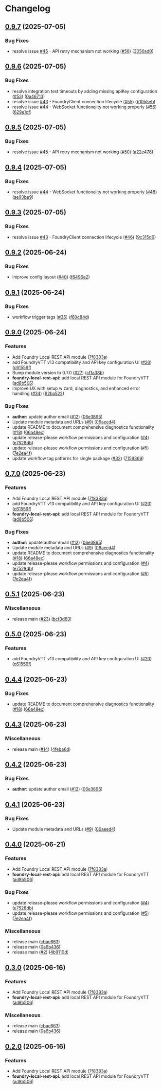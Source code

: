 # Changelog

## [0.9.7](https://github.com/laurigates/foundryvtt-mcp/compare/foundry-mcp-server-v0.9.6...foundry-mcp-server-v0.9.7) (2025-07-05)


### Bug Fixes

* resolve issue [#45](https://github.com/laurigates/foundryvtt-mcp/issues/45) - API retry mechanism not working ([#58](https://github.com/laurigates/foundryvtt-mcp/issues/58)) ([3050ad0](https://github.com/laurigates/foundryvtt-mcp/commit/3050ad086d599aacb9aa275797da494ee83592a1))

## [0.9.6](https://github.com/laurigates/foundryvtt-mcp/compare/foundry-mcp-server-v0.9.5...foundry-mcp-server-v0.9.6) (2025-07-05)


### Bug Fixes

* resolve integration test timeouts by adding missing apiKey configuration ([#53](https://github.com/laurigates/foundryvtt-mcp/issues/53)) ([0a46713](https://github.com/laurigates/foundryvtt-mcp/commit/0a46713d72311c0542a19336f2b90186d394ee08))
* resolve issue [#43](https://github.com/laurigates/foundryvtt-mcp/issues/43) - FoundryClient connection lifecycle ([#55](https://github.com/laurigates/foundryvtt-mcp/issues/55)) ([b10b5eb](https://github.com/laurigates/foundryvtt-mcp/commit/b10b5eb510316e42efc56f8be9d6837982b584a4))
* resolve issue [#44](https://github.com/laurigates/foundryvtt-mcp/issues/44) - WebSocket functionality not working properly ([#56](https://github.com/laurigates/foundryvtt-mcp/issues/56)) ([629e1df](https://github.com/laurigates/foundryvtt-mcp/commit/629e1df67a5ebf9e237662383d6a92afdd1903c2))

## [0.9.5](https://github.com/laurigates/foundryvtt-mcp/compare/foundry-mcp-server-v0.9.4...foundry-mcp-server-v0.9.5) (2025-07-05)


### Bug Fixes

* resolve issue [#45](https://github.com/laurigates/foundryvtt-mcp/issues/45) - API retry mechanism not working ([#50](https://github.com/laurigates/foundryvtt-mcp/issues/50)) ([a22e478](https://github.com/laurigates/foundryvtt-mcp/commit/a22e4780df11031e3536f99ea127195b3c0a992e))

## [0.9.4](https://github.com/laurigates/foundryvtt-mcp/compare/foundry-mcp-server-v0.9.3...foundry-mcp-server-v0.9.4) (2025-07-05)


### Bug Fixes

* resolve issue [#44](https://github.com/laurigates/foundryvtt-mcp/issues/44) - WebSocket functionality not working properly ([#48](https://github.com/laurigates/foundryvtt-mcp/issues/48)) ([ae93be9](https://github.com/laurigates/foundryvtt-mcp/commit/ae93be918ce0f281f942bad292dda45eac37c8a7))

## [0.9.3](https://github.com/laurigates/foundryvtt-mcp/compare/foundry-mcp-server-v0.9.2...foundry-mcp-server-v0.9.3) (2025-07-05)


### Bug Fixes

* resolve issue [#43](https://github.com/laurigates/foundryvtt-mcp/issues/43) - FoundryClient connection lifecycle ([#46](https://github.com/laurigates/foundryvtt-mcp/issues/46)) ([9c315d6](https://github.com/laurigates/foundryvtt-mcp/commit/9c315d6a1ff1b38de7b537a900ef3bdff197d4b9))

## [0.9.2](https://github.com/laurigates/foundryvtt-mcp/compare/foundry-mcp-server-v0.9.1...foundry-mcp-server-v0.9.2) (2025-06-24)


### Bug Fixes

* improve config layout ([#40](https://github.com/laurigates/foundryvtt-mcp/issues/40)) ([f6496e2](https://github.com/laurigates/foundryvtt-mcp/commit/f6496e295345eed2b1203a630a482797f1f6d16d))

## [0.9.1](https://github.com/laurigates/foundryvtt-mcp/compare/foundry-mcp-server-v0.9.0...foundry-mcp-server-v0.9.1) (2025-06-24)


### Bug Fixes

* workflow trigger tags ([#36](https://github.com/laurigates/foundryvtt-mcp/issues/36)) ([f60c84d](https://github.com/laurigates/foundryvtt-mcp/commit/f60c84d69bf042149124124e08808fb9504f5efb))

## [0.9.0](https://github.com/laurigates/foundryvtt-mcp/compare/foundry-mcp-server-v0.8.1...foundry-mcp-server-v0.9.0) (2025-06-24)


### Features

* Add Foundry Local REST API module ([7f8383a](https://github.com/laurigates/foundryvtt-mcp/commit/7f8383a9b54b3c374d960aad7f97b0b5ecff7d6d))
* add FoundryVTT v13 compatibility and API key configuration UI ([#20](https://github.com/laurigates/foundryvtt-mcp/issues/20)) ([c61559f](https://github.com/laurigates/foundryvtt-mcp/commit/c61559f758a14f4e1bb0d756b88758c10f120760))
* Bump module version to 0.7.0 ([#27](https://github.com/laurigates/foundryvtt-mcp/issues/27)) ([cf1a38b](https://github.com/laurigates/foundryvtt-mcp/commit/cf1a38bde8b582833afcedae52dcce37929b2eb1))
* **foundry-local-rest-api:** add local REST API module for FoundryVTT ([ad8b506](https://github.com/laurigates/foundryvtt-mcp/commit/ad8b5060ca231ffefa389cad1e6c8f68f4a4e069))
* improve UX with setup wizard, diagnostics, and enhanced error handling ([#34](https://github.com/laurigates/foundryvtt-mcp/issues/34)) ([92ba522](https://github.com/laurigates/foundryvtt-mcp/commit/92ba5225abd1b7519d8401596112171e8324b3d2))


### Bug Fixes

* **author:** update author email ([#12](https://github.com/laurigates/foundryvtt-mcp/issues/12)) ([06e3895](https://github.com/laurigates/foundryvtt-mcp/commit/06e38952cce20a6517725f4a6dc7bbdf9c044661))
* Update module metadata and URLs ([#9](https://github.com/laurigates/foundryvtt-mcp/issues/9)) ([06aeed4](https://github.com/laurigates/foundryvtt-mcp/commit/06aeed46e584ba4c68762934110ea22a6566c5fb))
* update README to document comprehensive diagnostics functionality ([#18](https://github.com/laurigates/foundryvtt-mcp/issues/18)) ([66a48ec](https://github.com/laurigates/foundryvtt-mcp/commit/66a48ecfcfce00f8a80698b47fa45c8f36f6b27f))
* update release-please workflow permissions and configuration ([#4](https://github.com/laurigates/foundryvtt-mcp/issues/4)) ([e7528db](https://github.com/laurigates/foundryvtt-mcp/commit/e7528db011e4de1d02020769abf65fb711f8ac12))
* update release-please workflow permissions and configuration ([#5](https://github.com/laurigates/foundryvtt-mcp/issues/5)) ([7e2ea4f](https://github.com/laurigates/foundryvtt-mcp/commit/7e2ea4f9d8bf6a6d3a1dce866e3f487110b00a53))
* update workflow tag patterns for single package ([#32](https://github.com/laurigates/foundryvtt-mcp/issues/32)) ([7158369](https://github.com/laurigates/foundryvtt-mcp/commit/7158369b7a4de1e4cc94380a7773a81b69617f09))

## [0.7.0](https://github.com/laurigates/foundryvtt-mcp/compare/foundry-mcp-server-v0.6.0...foundry-mcp-server-v0.7.0) (2025-06-23)


### Features

* Add Foundry Local REST API module ([7f8383a](https://github.com/laurigates/foundryvtt-mcp/commit/7f8383a9b54b3c374d960aad7f97b0b5ecff7d6d))
* add FoundryVTT v13 compatibility and API key configuration UI ([#20](https://github.com/laurigates/foundryvtt-mcp/issues/20)) ([c61559f](https://github.com/laurigates/foundryvtt-mcp/commit/c61559f758a14f4e1bb0d756b88758c10f120760))
* **foundry-local-rest-api:** add local REST API module for FoundryVTT ([ad8b506](https://github.com/laurigates/foundryvtt-mcp/commit/ad8b5060ca231ffefa389cad1e6c8f68f4a4e069))


### Bug Fixes

* **author:** update author email ([#12](https://github.com/laurigates/foundryvtt-mcp/issues/12)) ([06e3895](https://github.com/laurigates/foundryvtt-mcp/commit/06e38952cce20a6517725f4a6dc7bbdf9c044661))
* Update module metadata and URLs ([#9](https://github.com/laurigates/foundryvtt-mcp/issues/9)) ([06aeed4](https://github.com/laurigates/foundryvtt-mcp/commit/06aeed46e584ba4c68762934110ea22a6566c5fb))
* update README to document comprehensive diagnostics functionality ([#18](https://github.com/laurigates/foundryvtt-mcp/issues/18)) ([66a48ec](https://github.com/laurigates/foundryvtt-mcp/commit/66a48ecfcfce00f8a80698b47fa45c8f36f6b27f))
* update release-please workflow permissions and configuration ([#4](https://github.com/laurigates/foundryvtt-mcp/issues/4)) ([e7528db](https://github.com/laurigates/foundryvtt-mcp/commit/e7528db011e4de1d02020769abf65fb711f8ac12))
* update release-please workflow permissions and configuration ([#5](https://github.com/laurigates/foundryvtt-mcp/issues/5)) ([7e2ea4f](https://github.com/laurigates/foundryvtt-mcp/commit/7e2ea4f9d8bf6a6d3a1dce866e3f487110b00a53))

## [0.5.1](https://github.com/laurigates/foundryvtt-mcp/compare/foundry-mcp-server-v0.5.0...foundry-mcp-server-v0.5.1) (2025-06-23)


### Miscellaneous

* release main ([#23](https://github.com/laurigates/foundryvtt-mcp/issues/23)) ([bcf3d60](https://github.com/laurigates/foundryvtt-mcp/commit/bcf3d60622534eba1b7fccd7fdeb99888412acb1))

## [0.5.0](https://github.com/laurigates/foundryvtt-mcp/compare/foundry-mcp-server-v0.4.4...foundry-mcp-server-v0.5.0) (2025-06-23)


### Features

* add FoundryVTT v13 compatibility and API key configuration UI ([#20](https://github.com/laurigates/foundryvtt-mcp/issues/20)) ([c61559f](https://github.com/laurigates/foundryvtt-mcp/commit/c61559f758a14f4e1bb0d756b88758c10f120760))

## [0.4.4](https://github.com/laurigates/foundryvtt-mcp/compare/foundry-mcp-server-v0.4.3...foundry-mcp-server-v0.4.4) (2025-06-23)


### Bug Fixes

* update README to document comprehensive diagnostics functionality ([#18](https://github.com/laurigates/foundryvtt-mcp/issues/18)) ([66a48ec](https://github.com/laurigates/foundryvtt-mcp/commit/66a48ecfcfce00f8a80698b47fa45c8f36f6b27f))

## [0.4.3](https://github.com/laurigates/foundryvtt-mcp/compare/foundry-mcp-server-v0.4.2...foundry-mcp-server-v0.4.3) (2025-06-23)


### Miscellaneous

* release main ([#14](https://github.com/laurigates/foundryvtt-mcp/issues/14)) ([4feba6d](https://github.com/laurigates/foundryvtt-mcp/commit/4feba6da1c3bba91c7ef6ea0b3d52a5a043e78bc))

## [0.4.2](https://github.com/laurigates/foundryvtt-mcp/compare/foundry-mcp-server-v0.4.1...foundry-mcp-server-v0.4.2) (2025-06-23)


### Bug Fixes

* **author:** update author email ([#12](https://github.com/laurigates/foundryvtt-mcp/issues/12)) ([06e3895](https://github.com/laurigates/foundryvtt-mcp/commit/06e38952cce20a6517725f4a6dc7bbdf9c044661))

## [0.4.1](https://github.com/laurigates/foundryvtt-mcp/compare/foundry-mcp-server-v0.4.0...foundry-mcp-server-v0.4.1) (2025-06-23)


### Bug Fixes

* Update module metadata and URLs ([#9](https://github.com/laurigates/foundryvtt-mcp/issues/9)) ([06aeed4](https://github.com/laurigates/foundryvtt-mcp/commit/06aeed46e584ba4c68762934110ea22a6566c5fb))

## [0.4.0](https://github.com/laurigates/foundryvtt-mcp/compare/foundry-mcp-server-v0.3.0...foundry-mcp-server-v0.4.0) (2025-06-21)


### Features

* Add Foundry Local REST API module ([7f8383a](https://github.com/laurigates/foundryvtt-mcp/commit/7f8383a9b54b3c374d960aad7f97b0b5ecff7d6d))
* **foundry-local-rest-api:** add local REST API module for FoundryVTT ([ad8b506](https://github.com/laurigates/foundryvtt-mcp/commit/ad8b5060ca231ffefa389cad1e6c8f68f4a4e069))


### Bug Fixes

* update release-please workflow permissions and configuration ([#4](https://github.com/laurigates/foundryvtt-mcp/issues/4)) ([e7528db](https://github.com/laurigates/foundryvtt-mcp/commit/e7528db011e4de1d02020769abf65fb711f8ac12))
* update release-please workflow permissions and configuration ([#5](https://github.com/laurigates/foundryvtt-mcp/issues/5)) ([7e2ea4f](https://github.com/laurigates/foundryvtt-mcp/commit/7e2ea4f9d8bf6a6d3a1dce866e3f487110b00a53))


### Miscellaneous

* release main ([cbac663](https://github.com/laurigates/foundryvtt-mcp/commit/cbac663ae79aeeb9bd98ada23823ea04cf41ebb6))
* release main ([0a6b436](https://github.com/laurigates/foundryvtt-mcp/commit/0a6b436ddd4af83c4dd0c3cb2802f1bb4d8a0047))
* release main ([#2](https://github.com/laurigates/foundryvtt-mcp/issues/2)) ([4b9110d](https://github.com/laurigates/foundryvtt-mcp/commit/4b9110df6c978942affa1f20f68f7a9fdd548e32))

## [0.3.0](https://github.com/laurigates/foundryvtt-mcp/compare/foundry-mcp-server-v0.2.0...foundry-mcp-server-v0.3.0) (2025-06-16)


### Features

* Add Foundry Local REST API module ([7f8383a](https://github.com/laurigates/foundryvtt-mcp/commit/7f8383a9b54b3c374d960aad7f97b0b5ecff7d6d))
* **foundry-local-rest-api:** add local REST API module for FoundryVTT ([ad8b506](https://github.com/laurigates/foundryvtt-mcp/commit/ad8b5060ca231ffefa389cad1e6c8f68f4a4e069))


### Miscellaneous

* release main ([cbac663](https://github.com/laurigates/foundryvtt-mcp/commit/cbac663ae79aeeb9bd98ada23823ea04cf41ebb6))
* release main ([0a6b436](https://github.com/laurigates/foundryvtt-mcp/commit/0a6b436ddd4af83c4dd0c3cb2802f1bb4d8a0047))

## [0.2.0](https://github.com/laurigates/foundryvtt-mcp/compare/foundry-mcp-server-v0.1.0...foundry-mcp-server-v0.2.0) (2025-06-16)


### Features

* Add Foundry Local REST API module ([7f8383a](https://github.com/laurigates/foundryvtt-mcp/commit/7f8383a9b54b3c374d960aad7f97b0b5ecff7d6d))
* **foundry-local-rest-api:** add local REST API module for FoundryVTT ([ad8b506](https://github.com/laurigates/foundryvtt-mcp/commit/ad8b5060ca231ffefa389cad1e6c8f68f4a4e069))
